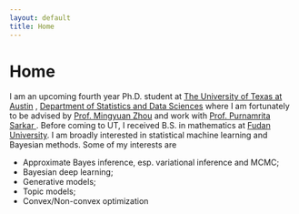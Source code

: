 ```yaml
---
layout: default
title: Home
---
```


<div>
 <h1 class="page-title">Home</h1>
</div>

<div>
<div class="row">
  <p>
  I am an upcoming fourth year Ph.D. student at
  <a href="https://www.utexas.edu">The University of Texas at Austin</a> , <a href="https://stat.utexas.edu">Department of Statistics and Data Sciences</a>
  where I am fortunately to be advised by
  <a href="https://mingyuanzhou.github.io">Prof. Mingyuan Zhou</a> and work with   <a href="https://psarkar.github.io"> Prof. Purnamrita Sarkar </a>.  Before coming to UT, I received B.S. in mathematics at <a href="http://www.fudan.edu.cn/en/"> Fudan University</a>.
  I am broadly interested in statistical machine learning and Bayesian methods. Some of my interests are 
  <p>
  <ul>
  <li> Approximate Bayes inference, esp. variational inference and MCMC; </li>
  <li> Bayesian deep learning; </li>
  <li> Generative models; </li>
  <li> Topic models; </li>
  <li> Convex/Non-convex optimization </li>
  </ul>

